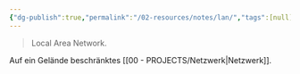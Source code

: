 ```yaml
---
{"dg-publish":true,"permalink":"/02-resources/notes/lan/","tags":[null],"noteIcon":"","updated":"2024-06-09T20:01:47.737+02:00"}
---
```


> Local Area Network.

Auf ein Gelände beschränktes [[00 - PROJECTS/Netzwerk\|Netzwerk]].